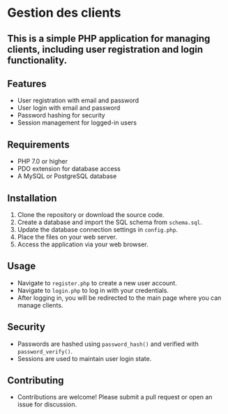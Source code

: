 # Gestion des clients
## This is a simple PHP application for managing clients, including user registration and login functionality.
## Features
- User registration with email and password
- User login with email and password
- Password hashing for security
- Session management for logged-in users
## Requirements
- PHP 7.0 or higher
- PDO extension for database access
- A MySQL or PostgreSQL database
## Installation
1. Clone the repository or download the source code.
2. Create a database and import the SQL schema from `schema.sql`.
3. Update the database connection settings in `config.php`.
4. Place the files on your web server.
5. Access the application via your web browser.
## Usage
- Navigate to `register.php` to create a new user account.
- Navigate to `login.php` to log in with your credentials.
- After logging in, you will be redirected to the main page where you can manage clients.
## Security
- Passwords are hashed using `password_hash()` and verified with `password_verify()`.
- Sessions are used to maintain user login state.
## Contributing
- Contributions are welcome! Please submit a pull request or open an issue for discussion.